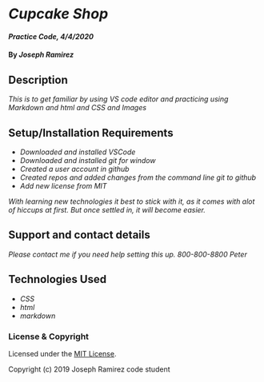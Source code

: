 # _Cupcake Shop_

#### _Practice Code, 4/4/2020_

#### By _**Joseph Ramirez**_

## Description

 _This is to get familiar by using VS code editor and practicing using Markdown and html and CSS and Images_

## Setup/Installation Requirements

* _Downloaded and installed VSCode_
* _Downloaded and installed git for window_
* _Created a user account in github_
* _Created repos and added changes from the command line git to github_
* _Add new license from MIT_

_With learning new technologies it best to stick with it, as it comes with alot of hiccups at first. But once settled in, it will become easier._



## Support and contact details

_Please contact me if you need help setting this up. 800-800-8800 Peter_

## Technologies Used
- _CSS_
- _html_
- _markdown_
  
### License & Copyright

Licensed under the [MIT License](LICENSE).

Copyright (c) 2019 Joseph Ramirez code student
